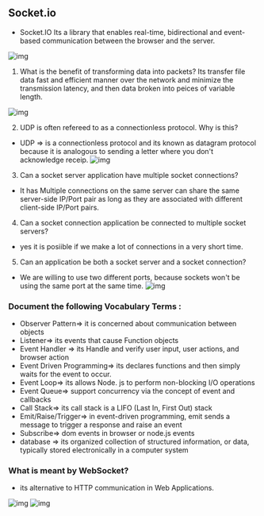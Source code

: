 ##  Socket.io 

- Socket.IO Its a library that enables real-time, bidirectional and event-based communication between the browser and the server.

![img](https://miro.medium.com/proxy/1*3C1OmIZj_S_VUCLIhWRhVw.png)

1. What is the benefit of transforming data into packets?
Its transfer file data fast and efficient manner over the network and minimize the transmission latency, and then data broken into peices of variable length.

![img](https://cdn.ttgtmedia.com/rms/onlineimages/whatis-packet_structure_half_column_mobile.png)

2. UDP is often refereed to as a connectionless protocol. Why is this?
- UDP => is a connectionless protocol and its known as datagram protocol because it is analogous to sending a letter where you don't acknowledge receip.
![img](https://slidetodoc.com/presentation_image/5a456252222746361e9b6fa886d38a88/image-38.jpg)

3. Can a socket server application have multiple socket connections?
- It has Multiple connections on the same server can share the same server-side IP/Port pair as long as they are associated with different client-side IP/Port pairs.

4. Can a socket connection application be connected to multiple socket servers?
- yes it is posiible if we make a lot of connections in a very short time.

5. Can an application be both a socket server and a socket connection? 
- We are willing to use two different ports, because sockets won't be using the same port at the same time.
![img](https://www.wut.de/pics/misc/e-58www-16-grus-000.gif)

### Document the following Vocabulary Terms :
- Observer Pattern=>  it is concerned about communication between objects
- Listener=>  its events that cause Function objects
- Event Handler => its Handle and verify user input, user actions, and browser action
- Event Driven Programming=> its declares functions and then simply waits for the event to occur.
- Event Loop=> its allows Node. js to perform non-blocking I/O operations
- Event Queue=> support concurrency via the concept of event and callbacks
- Call Stack=> its call stack is a LIFO (Last In, First Out) stack
- Emit/Raise/Trigger=> in event-driven programming, emit sends a message to trigger a response and raise an event 
- Subscribe=> dom events in browser or node.js events
- database => its organized collection of structured information, or data, typically stored electronically in a computer system 


### What is meant by WebSocket? 
- its alternative to HTTP communication in Web Applications.

![img](https://www.baeldung.com/wp-content/uploads/2019/04/HTTP-Connection.jpg)
![img](https://developers.refinitiv.com/content/dam/devportal/articles/how-to-implement-elektron-websocket-api-javascript/rebrand/webworker_1.png)